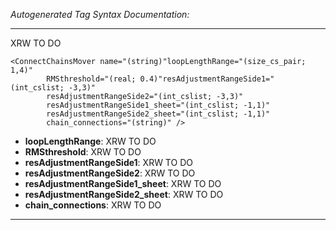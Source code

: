 _Autogenerated Tag Syntax Documentation:_

---
XRW TO DO

```
<ConnectChainsMover name="(string)"loopLengthRange="(size_cs_pair; 1,4)"
        RMSthreshold="(real; 0.4)"resAdjustmentRangeSide1="(int_cslist; -3,3)"
        resAdjustmentRangeSide2="(int_cslist; -3,3)"
        resAdjustmentRangeSide1_sheet="(int_cslist; -1,1)"
        resAdjustmentRangeSide2_sheet="(int_cslist; -1,1)"
        chain_connections="(string)" />
```

-   **loopLengthRange**: XRW TO DO
-   **RMSthreshold**: XRW TO DO
-   **resAdjustmentRangeSide1**: XRW TO DO
-   **resAdjustmentRangeSide2**: XRW TO DO
-   **resAdjustmentRangeSide1_sheet**: XRW TO DO
-   **resAdjustmentRangeSide2_sheet**: XRW TO DO
-   **chain_connections**: XRW TO DO

---

